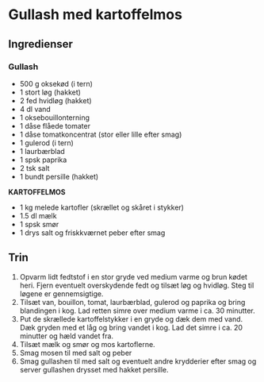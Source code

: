 # Gullash med kartoffelmos

## Ingredienser
### Gullash
- 500 g oksekød (i tern)
- 1 stort løg (hakket)
- 2 fed hvidløg (hakket)
- 4 dl vand
- 1 oksebouillonterning
- 1 dåse flåede tomater
- 1 dåse tomatkoncentrat (stor eller lille efter smag)
- 1 gulerod (i tern)
- 1 laurbærblad
- 1 spsk paprika
- 2 tsk salt
- 1 bundt persille (hakket)

**KARTOFFELMOS**

- 1 kg melede kartofler (skrællet og skåret i stykker)
- 1.5 dl mælk
- 1 spsk smør
- 1 drys salt og friskkværnet peber efter smag

## Trin
1. Opvarm lidt fedtstof i en stor gryde ved medium varme og brun kødet heri. Fjern eventuelt overskydende fedt og tilsæt løg og hvidløg. Steg til løgene er gennemsigtige.
2. Tilsæt van, bouillon, tomat, laurbærblad, gulerod og paprika og bring blandingen i kog. Lad retten simre over medium varme i ca. 30 minutter.
3. Put de skrællede kartoffelstykker i en gryde og dæk dem med vand. Dæk gryden med et låg og bring vandet i kog. Lad det simre i ca. 20 minutter og hæld vandet fra.
4. Tilsæt mælk og smør og mos kartoflerne.
5. Smag mosen til med salt og peber
6. Smag gullashen til med salt og eventuelt andre krydderier efter smag og server gullashen drysset med hakket persille.